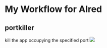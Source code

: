 # My Workflow for Alred

## portkiller
kill the app occupying the specified port
![][image-1]

[image-1]:	http://d.pr/i/1gSlk+